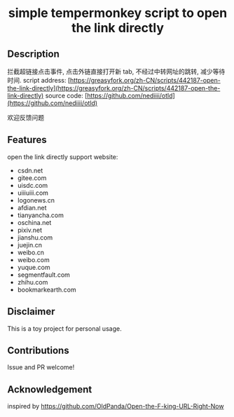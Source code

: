 <h1 align="center">
  <br>
  simple tempermonkey script to open the link directly
  <br>
</h1>

## Description

拦截超链接点击事件, 点击外链直接打开新 tab, 不经过中转网址的跳转, 减少等待时间.
script address: [https://greasyfork.org/zh-CN/scripts/442187-open-the-link-directly](https://greasyfork.org/zh-CN/scripts/442187-open-the-link-directly)
source code: [https://github.com/nediiii/otld](https://github.com/nediiii/otld)

欢迎反馈问题

## Features

open the link directly
support website:

- csdn.net
- gitee.com
- uisdc.com
- uiiiuiii.com
- logonews.cn
- afdian.net
- tianyancha.com
- oschina.net
- pixiv.net
- jianshu.com
- juejin.cn
- weibo.cn
- weibo.com
- yuque.com
- segmentfault.com
- zhihu.com
- bookmarkearth.com

## Disclaimer

This is a toy project for personal usage.

## Contributions

Issue and PR welcome!

## Acknowledgement

inspired by https://github.com/OldPanda/Open-the-F-king-URL-Right-Now
